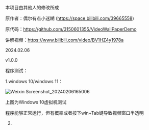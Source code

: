 本项目由其他人的修改所成

原作者：偶尔有点小迷糊 (https://space.bilibili.com/39665558)

原代码：https://github.com/3150601355/VideoWallPaperDemo

讲解视频：https://www.bilibili.com/video/BV1HZ4y1978a

2024.02.06

v1.0.0

程序测试：

1.windows 10/windows 11：

![Weixin Screenshot_20240206165006](https://github.com/HomoiNuo/CPPCode/assets/158718078/26b46c4a-fcca-4cfa-904c-3640b5ced8da)

上图为Windows 10虚拟机测试

程序能够正常运行，但有概率或者按下win+Tab键导致视频窗口半透明

2.
